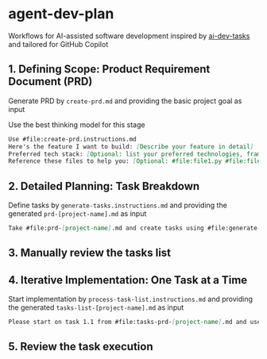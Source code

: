 # agent-dev-plan

Workflows for AI-assisted software development inspired by [ai-dev-tasks](https://github.com/snarktank/ai-dev-tasks) and tailored for GitHub Copilot

## 1. Defining Scope: Product Requirement Document (PRD)

Generate PRD by ```create-prd.md``` and providing the basic project goal as input

Use the best thinking model for this stage

```markdown
Use #file:create-prd.instructions.md
Here's the feature I want to build: [Describe your feature in detail]
Preferred tech stack: [Optional: list your preferred technologies, frameworks, and tools]
Reference these files to help you: [Optional: #file:file1.py #file:file2.ts]
```

## 2. Detailed Planning: Task Breakdown

Define tasks by ```generate-tasks.instructions.md``` and providing the generated ```prd-[project-name].md``` as input

```markdown
Take #file:prd-[project-name].md and create tasks using #file:generate-tasks.instructions.md
```

## 3. Manually review the tasks list

## 4. Iterative Implementation: One Task at a Time

Start implementation by ```process-task-list.instructions.md``` and providing the generated ```tasks-list-[project-name].md``` as input

```markdown
Please start on task 1.1 from #file:tasks-prd-[project-name].md and use #file:process-task-list.instructions.md
```

## 5. Review the task execution
